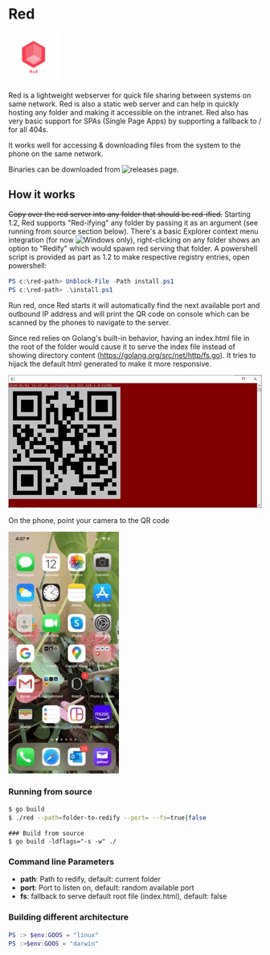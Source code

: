 # Red 
<img src="https://github.com/sn123/red/raw/master/screenshots/red.png" width="100">

Red is a lightweight webserver for quick file sharing between systems on same network. Red is also a static web server and can help in quickly hosting any folder and making it accessible on the intranet.
Red also has very basic support for SPAs (Single Page Apps) by supporting a fallback to / for all 404s.

It works well for accessing & downloading files from the system to the phone on the same network.

Binaries can be downloaded from ![releases](https://github.com/sn123/red/releases) page.
## How it works
~~Copy over the red server into any folder that should be red-ified.~~
Starting 1.2, Red supports "Red-ifying" any folder by passing it as an argument (see running from source section below).
There's a basic Explorer context menu integration (for now ![Windows only](https://github.com/sn123/red/issues/2)), right-clicking on any folder shows an option to "Redify" which would spawn red serving that folder.
A powershell script is provided as part as 1.2 to make respective registry entries, open powershell:
```powershell
PS c:\red-path> Unblock-File -Path install.ps1
PS c:\red-path> .\install.ps1
```

Run red, once Red starts it will automatically find the next available port and outbound IP address and will print the QR code on console which can be scanned by the phones to navigate to the server.

Since red relies on Golang's built-in behavior, having an index.html file in the root of the folder would cause it to serve the index file instead of showing directory content (https://golang.org/src/net/http/fs.go). It tries to hijack the default html generated to make it more responsive.

![Run](https://github.com/sn123/red/raw/master/screenshots/screenshot.png)

On the phone, point your camera to the QR code

![Phone](https://github.com/sn123/red/raw/master/screenshots/phone2.gif)

### Running from source
```bash
$ go build
$ ./red --path=folder-to-redify --port= --fs=true|false
```
```
### Build from source
$ go build -ldflags="-s -w" ./
```
### Command line Parameters
* __path__: Path to redify, default: current folder
* __port__: Port to listen on, default: random available port
* __fs__: fallback to serve default root file (index.html), default: false
### Building different architecture
```powershell
PS :> $env:GOOS = "linux"
PS :>$env:GOOS = "darwin"
```